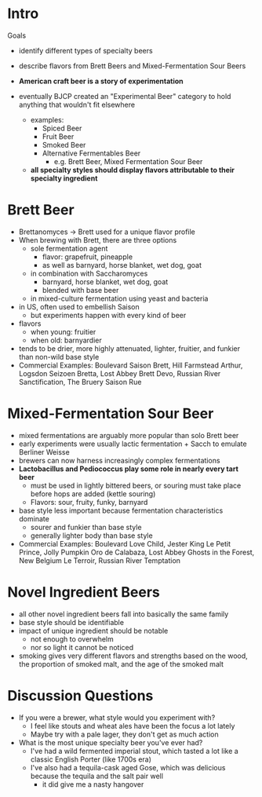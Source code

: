 # Intro

Goals
- identify different types of specialty beers
- describe flavors from Brett Beers and Mixed-Fermentation Sour Beers

- **American craft beer is a story of experimentation**
- eventually BJCP created an "Experimental Beer" category to hold anything that wouldn't fit elsewhere
	- examples:
		- Spiced Beer
		- Fruit Beer
		- Smoked Beer
		- Alternative Fermentables Beer
			- e.g. Brett Beer, Mixed Fermentation Sour Beer
	- **all specialty styles should display flavors attributable to their specialty ingredient**


# Brett Beer

- Brettanomyces -> Brett used for a unique flavor profile
- When brewing with Brett, there are three options
	- sole fermentation agent
		- flavor: grapefruit, pineapple
		- as well as barnyard, horse blanket, wet dog, goat
	- in combination with Saccharomyces
		- barnyard, horse blanket, wet dog, goat
		- blended with base beer
	- in mixed-culture fermentation using yeast and bacteria
- in US, often used to embellish Saison
	- but experiments happen with every kind of beer
- flavors
	- when young: fruitier
	- when old: barnyardier
- tends to be drier, more highly attenuated, lighter, fruitier, and funkier than non-wild base style
- Commercial Examples: Boulevard Saison Brett, Hill Farmstead Arthur, Logsdon Seizoen Bretta, Lost Abbey Brett Devo, Russian River Sanctification, The Bruery Saison Rue

# Mixed-Fermentation Sour Beer

- mixed fermentations are arguably more popular than solo Brett beer
- early experiments were usually lactic fermentation + Sacch to emulate Berliner Weisse
- brewers can now harness increasingly complex fermentations
- **Lactobacillus and Pediococcus play some role in nearly every tart beer**
	- must be used in lightly bittered beers, or souring must take place before hops are added (kettle souring)
	- Flavors: sour, fruity, funky, barnyard
- base style less important because fermentation characteristics dominate
	- sourer and funkier than base style
	- generally lighter body than base style
- Commercial Examples: Boulevard Love Child, Jester King Le Petit Prince, Jolly Pumpkin Oro de Calabaza, Lost Abbey Ghosts in the Forest, New Belgium Le Terroir, Russian River Temptation

# Novel Ingredient Beers

- all other novel ingredient beers fall into basically the same family
- base style should be identifiable
- impact of unique ingredient should be notable
	- not enough to overwhelm
	- nor so light it cannot be noticed
- smoking gives very different flavors and strengths based on the wood, the proportion of smoked malt, and the age of the smoked malt

# Discussion Questions
- If you were a brewer, what style would you experiment with?
	- I feel like stouts and wheat ales have been the focus a lot lately
	- Maybe try with a pale lager, they don't get as much action
- What is the most unique specialty beer you've ever had?
	- I've had a wild fermented imperial stout, which tasted a lot like a classic English Porter (like 1700s era)
	- I've also had a tequila-cask aged Gose, which was delicious because the tequila and the salt pair well
		- it did give me a nasty hangover